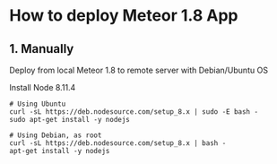 # How to deploy Meteor 1.8 App

## 1. Manually

Deploy from local Meteor 1.8 to remote server with Debian/Ubuntu OS

Install Node 8.11.4
```
# Using Ubuntu
curl -sL https://deb.nodesource.com/setup_8.x | sudo -E bash -
sudo apt-get install -y nodejs

# Using Debian, as root
curl -sL https://deb.nodesource.com/setup_8.x | bash -
apt-get install -y nodejs
```
